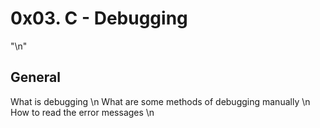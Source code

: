 # 0x03. C - Debugging
 "\n"
## General
What is debugging \n
What are some methods of debugging manually \n
How to read the error messages \n

